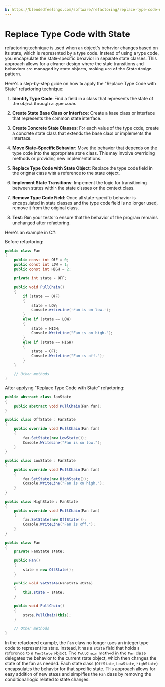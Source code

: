 ```yaml
---
b: https://blendedfeelings.com/software/refactoring/replace-type-code-with-state-refactoring.md
---
```


# Replace Type Code with State 
refactoring technique is used when an object's behavior changes based on its state, which is represented by a type code. Instead of using a type code, you encapsulate the state-specific behavior in separate state classes. This approach allows for a cleaner design where the state transitions and behaviors are managed by state objects, making use of the State design pattern.

Here's a step-by-step guide on how to apply the "Replace Type Code with State" refactoring technique:

1. **Identify Type Code**: Find a field in a class that represents the state of the object through a type code.

2. **Create State Base Class or Interface**: Create a base class or interface that represents the common state interface.

3. **Create Concrete State Classes**: For each value of the type code, create a concrete state class that extends the base class or implements the interface.

4. **Move State-Specific Behavior**: Move the behavior that depends on the type code into the appropriate state class. This may involve overriding methods or providing new implementations.

5. **Replace Type Code with State Object**: Replace the type code field in the original class with a reference to the state object.

6. **Implement State Transitions**: Implement the logic for transitioning between states within the state classes or the context class.

7. **Remove Type Code Field**: Once all state-specific behavior is encapsulated in state classes and the type code field is no longer used, remove it from the original class.

8. **Test**: Run your tests to ensure that the behavior of the program remains unchanged after refactoring.

Here's an example in C#:

Before refactoring:

```csharp
public class Fan
{
    public const int OFF = 0;
    public const int LOW = 1;
    public const int HIGH = 2;
    
    private int state = OFF;

    public void PullChain()
    {
        if (state == OFF)
        {
            state = LOW;
            Console.WriteLine("Fan is on low.");
        }
        else if (state == LOW)
        {
            state = HIGH;
            Console.WriteLine("Fan is on high.");
        }
        else if (state == HIGH)
        {
            state = OFF;
            Console.WriteLine("Fan is off.");
        }
    }

    // Other methods
}
```

After applying "Replace Type Code with State" refactoring:

```csharp
public abstract class FanState
{
    public abstract void PullChain(Fan fan);
}

public class OffState : FanState
{
    public override void PullChain(Fan fan)
    {
        fan.SetState(new LowState());
        Console.WriteLine("Fan is on low.");
    }
}

public class LowState : FanState
{
    public override void PullChain(Fan fan)
    {
        fan.SetState(new HighState());
        Console.WriteLine("Fan is on high.");
    }
}

public class HighState : FanState
{
    public override void PullChain(Fan fan)
    {
        fan.SetState(new OffState());
        Console.WriteLine("Fan is off.");
    }
}

public class Fan
{
    private FanState state;

    public Fan()
    {
        state = new OffState();
    }

    public void SetState(FanState state)
    {
        this.state = state;
    }

    public void PullChain()
    {
        state.PullChain(this);
    }

    // Other methods
}
```

In the refactored example, the `Fan` class no longer uses an integer type code to represent its state. Instead, it has a `state` field that holds a reference to a `FanState` object. The `PullChain` method in the `Fan` class delegates the behavior to the current state object, which then changes the state of the fan as needed. Each state class (`OffState`, `LowState`, `HighState`) encapsulates the behavior for that specific state. This approach allows for easy addition of new states and simplifies the `Fan` class by removing the conditional logic related to state changes.